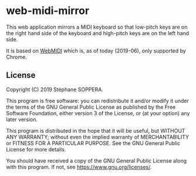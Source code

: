 # web-midi-mirror

This web application mirrors a MIDI keyboard so that low-pitch keys are on the right hand side of the keyboard and high-pitch keys are on the left hand side.

It is based on [WebMIDI](https://developer.mozilla.org/en-US/docs/Web/API/MIDIAccess#Browser_compatibility) which is, as of today (2019-06), only supported by Chrome.

## License

Copyright (C) 2019 Stéphane SOPPERA.

This program is free software: you can redistribute it and/or modify
it under the terms of the GNU General Public License as published by
the Free Software Foundation, either version 3 of the License, or
(at your option) any later version.

This program is distributed in the hope that it will be useful,
but WITHOUT ANY WARRANTY; without even the implied warranty of
MERCHANTABILITY or FITNESS FOR A PARTICULAR PURPOSE.  See the
GNU General Public License for more details.

You should have received a copy of the GNU General Public License
along with this program.  If not, see <https://www.gnu.org/licenses/>.
